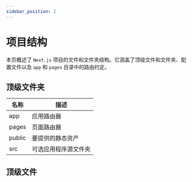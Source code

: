 ```yaml
---
sidebar_position: 2
---
```


#  项目结构

本页概述了 `Next.js` 项目的文件和文件夹结构。它涵盖了顶级文件和文件夹、配置文件以及 `app` 和 `pages` 目录中的路由约定。

## 顶级文件夹

| 名称 | 描述 |
| --- | --- |
| app | 应用路由器 |
|  pages | 页面路由器 | 
| public | 要提供的静态资产 |
| src | 可选应用程序源文件夹 |

## 顶级文件